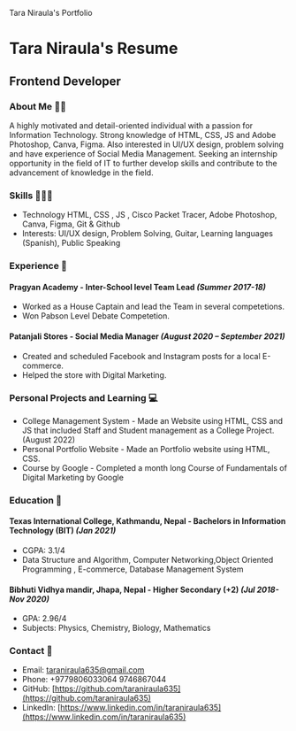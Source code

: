 Tara Niraula's Portfolio  

Tara Niraula's Resume
=====================

Frontend Developer
------------------

### About Me 👧🏼

A highly motivated and detail-oriented individual with a passion for Information Technology. Strong knowledge of HTML, CSS, JS and Adobe Photoshop, Canva, Figma. Also interested in UI/UX design, problem solving and have experience of Social Media Management. Seeking an internship opportunity in the field of IT to further develop skills and contribute to the advancement of knowledge in the field.

### Skills 👩🏼‍💻

*   Technology HTML, CSS , JS , Cisco Packet Tracer, Adobe Photoshop, Canva, Figma, Git & Github
*   Interests: UI/UX design, Problem Solving, Guitar, Learning languages (Spanish), Public Speaking

### Experience 🏢

#### Pragyan Academy - Inter-School level Team Lead _(Summer 2017-18)_

*   Worked as a House Captain and lead the Team in several competetions.
*   Won Pabson Level Debate Competetion.

#### Patanjali Stores - Social Media Manager _(August 2020 – September 2021)_

*   Created and scheduled Facebook and Instagram posts for a local E-commerce.
*   Helped the store with Digital Marketing.

### Personal Projects and Learning 💻

*   College Management System - Made an Website using HTML, CSS and JS that included Staff and Student management as a College Project. (August 2022)
*   Personal Portfolio Website - Made an Portfolio website using HTML, CSS.
*   Course by Google - Completed a month long Course of Fundamentals of Digital Marketing by Google

### Education 🎒

#### Texas International College, Kathmandu, Nepal - Bachelors in Information Technology (BIT) _(Jan 2021)_

*   CGPA: 3.1/4
*   Data Structure and Algorithm, Computer Networking,Object Oriented Programming , E-commerce, Database Management System

#### Bibhuti Vidhya mandir, Jhapa, Nepal - Higher Secondary (+2) _(Jul 2018-Nov 2020)_

*   GPA: 2.96/4
*   Subjects: Physics, Chemistry, Biology, Mathematics

### Contact 📲

*   Email: taraniraula635@gmail.com
*   Phone: +9779806033064 9746867044
*   GitHub: [https://github.com/taraniraula635](https://github.com/taraniraula635)
*   LinkedIn: [https://www.linkedin.com/in/taraniraula635](https://www.linkedin.com/in/taraniraula635)